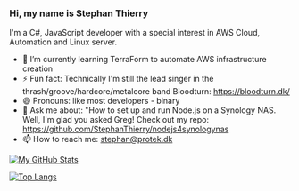 ### Hi, my name is Stephan Thierry

I'm a C#, JavaScript developer with a special interest in AWS Cloud, Automation and Linux server. 

- 🌱 I’m currently learning TerraForm to automate AWS infrastructure creation   
- ⚡ Fun fact: Technically I'm still the lead singer in the thrash/groove/hardcore/metalcore band Bloodturn: https://bloodturn.dk/  
- 😄 Pronouns: like most developers - binary
- 💬 Ask me about: "How to set up and run Node.js on a Synology NAS. Well, I'm glad you asked Greg! Check out my repo:   
https://github.com/StephanThierry/nodejs4synologynas
- 📫 How to reach me: stephan@protek.dk  


[![My GitHub Stats](https://github-readme-stats.vercel.app/api/?username=stephanthierry&count_private=true&theme=tokyonight&showicons=true&include_all_commits=true)](https://github.com/StephanThierry)  

[![Top Langs](https://github-readme-stats.vercel.app/api/top-langs/?username=stephanthierry&exclude_repo=ML-Group6&count_private=true&theme=tokyonight&showicons=true&langs_count=6)](https://github.com/StephanThierry)


<!--
**StephanThierry/StephanThierry** is a ✨ _special_ ✨ repository because its `README.md` (this file) appears on your GitHub profile.

Here are some ideas to get you started:

- 🔭 I’m currently working on ...
- 🌱 I’m currently learning ...
- 👯 I’m looking to collaborate on ...
- 🤔 I’m looking for help with ...
- 💬 Ask me about ...
- 📫 How to reach me: ...
- 😄 Pronouns: ...
- ⚡ Fun fact: ...
-->

